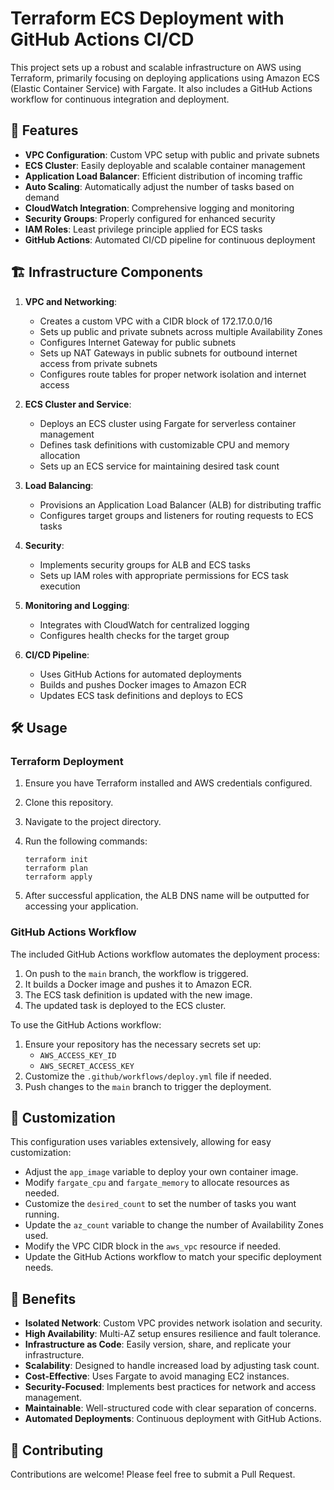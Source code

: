# Terraform ECS Deployment with GitHub Actions CI/CD

This project sets up a robust and scalable infrastructure on AWS using Terraform, primarily focusing on deploying applications using Amazon ECS (Elastic Container Service) with Fargate. It also includes a GitHub Actions workflow for continuous integration and deployment.

## 🚀 Features

- **VPC Configuration**: Custom VPC setup with public and private subnets
- **ECS Cluster**: Easily deployable and scalable container management
- **Application Load Balancer**: Efficient distribution of incoming traffic
- **Auto Scaling**: Automatically adjust the number of tasks based on demand
- **CloudWatch Integration**: Comprehensive logging and monitoring
- **Security Groups**: Properly configured for enhanced security
- **IAM Roles**: Least privilege principle applied for ECS tasks
- **GitHub Actions**: Automated CI/CD pipeline for continuous deployment

## 🏗️ Infrastructure Components

1. **VPC and Networking**:
   - Creates a custom VPC with a CIDR block of 172.17.0.0/16
   - Sets up public and private subnets across multiple Availability Zones
   - Configures Internet Gateway for public subnets
   - Sets up NAT Gateways in public subnets for outbound internet access from private subnets
   - Configures route tables for proper network isolation and internet access

2. **ECS Cluster and Service**:
   - Deploys an ECS cluster using Fargate for serverless container management
   - Defines task definitions with customizable CPU and memory allocation
   - Sets up an ECS service for maintaining desired task count

3. **Load Balancing**:
   - Provisions an Application Load Balancer (ALB) for distributing traffic
   - Configures target groups and listeners for routing requests to ECS tasks

4. **Security**:
   - Implements security groups for ALB and ECS tasks
   - Sets up IAM roles with appropriate permissions for ECS task execution

5. **Monitoring and Logging**:
   - Integrates with CloudWatch for centralized logging
   - Configures health checks for the target group

6. **CI/CD Pipeline**:
   - Uses GitHub Actions for automated deployments
   - Builds and pushes Docker images to Amazon ECR
   - Updates ECS task definitions and deploys to ECS

## 🛠️ Usage

### Terraform Deployment

1. Ensure you have Terraform installed and AWS credentials configured.
2. Clone this repository.
3. Navigate to the project directory.
4. Run the following commands:

   ```
   terraform init
   terraform plan
   terraform apply
   ```

5. After successful application, the ALB DNS name will be outputted for accessing your application.

### GitHub Actions Workflow

The included GitHub Actions workflow automates the deployment process:

1. On push to the `main` branch, the workflow is triggered.
2. It builds a Docker image and pushes it to Amazon ECR.
3. The ECS task definition is updated with the new image.
4. The updated task is deployed to the ECS cluster.

To use the GitHub Actions workflow:

1. Ensure your repository has the necessary secrets set up:
   - `AWS_ACCESS_KEY_ID`
   - `AWS_SECRET_ACCESS_KEY`
2. Customize the `.github/workflows/deploy.yml` file if needed.
3. Push changes to the `main` branch to trigger the deployment.

## 🔧 Customization

This configuration uses variables extensively, allowing for easy customization:

- Adjust the `app_image` variable to deploy your own container image.
- Modify `fargate_cpu` and `fargate_memory` to allocate resources as needed.
- Customize the `desired_count` to set the number of tasks you want running.
- Update the `az_count` variable to change the number of Availability Zones used.
- Modify the VPC CIDR block in the `aws_vpc` resource if needed.
- Update the GitHub Actions workflow to match your specific deployment needs.

## 🌟 Benefits

- **Isolated Network**: Custom VPC provides network isolation and security.
- **High Availability**: Multi-AZ setup ensures resilience and fault tolerance.
- **Infrastructure as Code**: Easily version, share, and replicate your infrastructure.
- **Scalability**: Designed to handle increased load by adjusting task count.
- **Cost-Effective**: Uses Fargate to avoid managing EC2 instances.
- **Security-Focused**: Implements best practices for network and access management.
- **Maintainable**: Well-structured code with clear separation of concerns.
- **Automated Deployments**: Continuous deployment with GitHub Actions.

## 🤝 Contributing

Contributions are welcome! Please feel free to submit a Pull Request.
